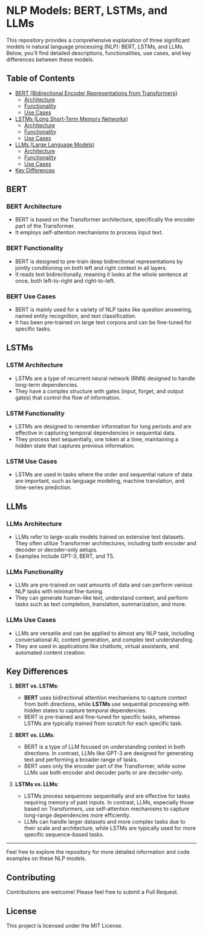 # NLP Models: BERT, LSTMs, and LLMs

This repository provides a comprehensive explanation of three significant models in natural language processing (NLP): BERT, LSTMs, and LLMs. Below, you'll find detailed descriptions, functionalities, use cases, and key differences between these models.

## Table of Contents

- [BERT (Bidirectional Encoder Representations from Transformers)](#bert)
  - [Architecture](#bert-architecture)
  - [Functionality](#bert-functionality)
  - [Use Cases](#bert-use-cases)
- [LSTMs (Long Short-Term Memory Networks)](#lstm)
  - [Architecture](#lstm-architecture)
  - [Functionality](#lstm-functionality)
  - [Use Cases](#lstm-use-cases)
- [LLMs (Large Language Models)](#llms)
  - [Architecture](#llms-architecture)
  - [Functionality](#llms-functionality)
  - [Use Cases](#llms-use-cases)
- [Key Differences](#key-differences)

## BERT

### BERT Architecture

- BERT is based on the Transformer architecture, specifically the encoder part of the Transformer.
- It employs self-attention mechanisms to process input text.

### BERT Functionality

- BERT is designed to pre-train deep bidirectional representations by jointly conditioning on both left and right context in all layers.
- It reads text bidirectionally, meaning it looks at the whole sentence at once, both left-to-right and right-to-left.

### BERT Use Cases

- BERT is mainly used for a variety of NLP tasks like question answering, named entity recognition, and text classification.
- It has been pre-trained on large text corpora and can be fine-tuned for specific tasks.

## LSTMs

### LSTM Architecture

- LSTMs are a type of recurrent neural network (RNN) designed to handle long-term dependencies.
- They have a complex structure with gates (input, forget, and output gates) that control the flow of information.

### LSTM Functionality

- LSTMs are designed to remember information for long periods and are effective in capturing temporal dependencies in sequential data.
- They process text sequentially, one token at a time, maintaining a hidden state that captures previous information.

### LSTM Use Cases

- LSTMs are used in tasks where the order and sequential nature of data are important, such as language modeling, machine translation, and time-series prediction.

## LLMs

### LLMs Architecture

- LLMs refer to large-scale models trained on extensive text datasets. They often utilize Transformer architectures, including both encoder and decoder or decoder-only setups.
- Examples include GPT-3, BERT, and T5.

### LLMs Functionality

- LLMs are pre-trained on vast amounts of data and can perform various NLP tasks with minimal fine-tuning.
- They can generate human-like text, understand context, and perform tasks such as text completion, translation, summarization, and more.

### LLMs Use Cases

- LLMs are versatile and can be applied to almost any NLP task, including conversational AI, content generation, and complex text understanding.
- They are used in applications like chatbots, virtual assistants, and automated content creation.

## Key Differences

1. **BERT vs. LSTMs**:
   - **BERT** uses bidirectional attention mechanisms to capture context from both directions, while **LSTMs** use sequential processing with hidden states to capture temporal dependencies.
   - BERT is pre-trained and fine-tuned for specific tasks, whereas LSTMs are typically trained from scratch for each specific task.

2. **BERT vs. LLMs**:
   - BERT is a type of LLM focused on understanding context in both directions. In contrast, LLMs like GPT-3 are designed for generating text and performing a broader range of tasks.
   - BERT uses only the encoder part of the Transformer, while some LLMs use both encoder and decoder parts or are decoder-only.

3. **LSTMs vs. LLMs**:
   - LSTMs process sequences sequentially and are effective for tasks requiring memory of past inputs. In contrast, LLMs, especially those based on Transformers, use self-attention mechanisms to capture long-range dependencies more efficiently.
   - LLMs can handle larger datasets and more complex tasks due to their scale and architecture, while LSTMs are typically used for more specific sequence-based tasks.

---

Feel free to explore the repository for more detailed information and code examples on these NLP models.

## Contributing

Contributions are welcome! Please feel free to submit a Pull Request.

## License

This project is licensed under the MIT License.
